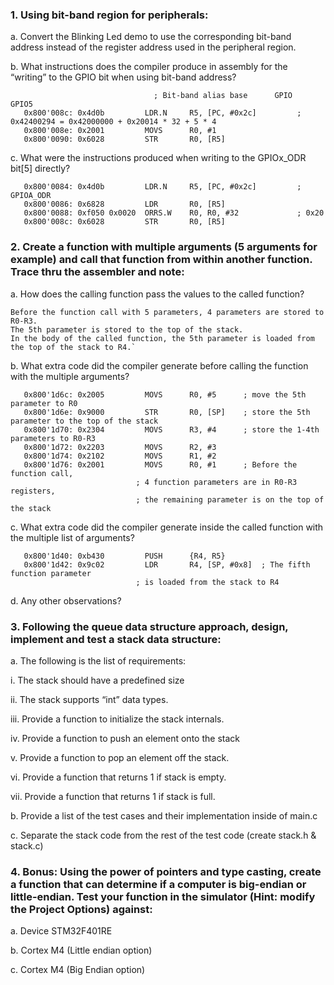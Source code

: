 ### 1. Using bit-band region for peripherals: ###

a. Convert the Blinking Led demo to use the corresponding bit-band address instead of the register address used in the peripheral region.

b. What instructions does the compiler produce in assembly for the “writing” to the GPIO bit when using bit-band address?
   
```assembly
								; Bit-band alias base	   GPIO		   GPIO5
   0x800'008c: 0x4d0b         LDR.N     R5, [PC, #0x2c]         ; 0x42400294 = 0x42000000 + 0x20014 * 32 + 5 * 4
   0x800'008e: 0x2001         MOVS      R0, #1
   0x800'0090: 0x6028         STR       R0, [R5]
```

c. What were the instructions produced when writing to the GPIOx_ODR bit[5] directly?
   
```assembly		
   0x800'0084: 0x4d0b         LDR.N     R5, [PC, #0x2c]         ; GPIOA_ODR
   0x800'0086: 0x6828         LDR       R0, [R5]
   0x800'0088: 0xf050 0x0020  ORRS.W    R0, R0, #32             ; 0x20
   0x800'008c: 0x6028         STR       R0, [R5]
```

### 2. Create a function with multiple arguments (5 arguments for example) and call that function from within another function. Trace thru the assembler and note: ###

a. How does the calling function pass the values to the called function?

	Before the function call with 5 parameters, 4 parameters are stored to R0-R3. 
	The 5th parameter is stored to the top of the stack. 
	In the body of the called function, the 5th parameter is loaded from the top of the stack to R4.`

b. What extra code did the compiler generate before calling the function with the multiple arguments?

```assembly
   0x800'1d6c: 0x2005         MOVS      R0, #5		; move the 5th parameter to R0
   0x800'1d6e: 0x9000         STR       R0, [SP]	; store the 5th parameter to the top of the stack
   0x800'1d70: 0x2304         MOVS      R3, #4		; store the 1-4th parameters to R0-R3
   0x800'1d72: 0x2203         MOVS      R2, #3
   0x800'1d74: 0x2102         MOVS      R1, #2
   0x800'1d76: 0x2001         MOVS      R0, #1		; Before the function call, 
							; 4 function parameters are in R0-R3 registers, 
							; the remaining parameter is on the top of the stack
```
	
c. What extra code did the compiler generate inside the called function with the multiple list of arguments?

```assembly
   0x800'1d40: 0xb430         PUSH      {R4, R5}
   0x800'1d42: 0x9c02         LDR       R4, [SP, #0x8]	; The fifth function parameter 
							; is loaded from the stack to R4	
```
   
d. Any other observations?

### 3. Following the queue data structure approach, design, implement and test a stack data structure: ###

a. The following is the list of requirements:
   
   i. The stack should have a predefined size
		
   ii. The stack supports “int” data types.
		
   iii. Provide a function to initialize the stack internals.

   iv. Provide a function to push an element onto the stack
	
   v. Provide a function to pop an element off the stack.
		
   vi. Provide a function that returns 1 if stack is empty.
		
   vii. Provide a function that returns 1 if stack is full.

b. Provide a list of the test cases and their implementation inside of main.c

c. Separate the stack code from the rest of the test code (create stack.h & stack.c)

### 4. Bonus: Using the power of pointers and type casting, create a function that can determine if a computer is big-endian or little-endian. Test your function in the simulator (Hint: modify the Project Options) against: ###

a. Device STM32F401RE

b. Cortex M4 (Little endian option)
   
c. Cortex M4 (Big Endian option)